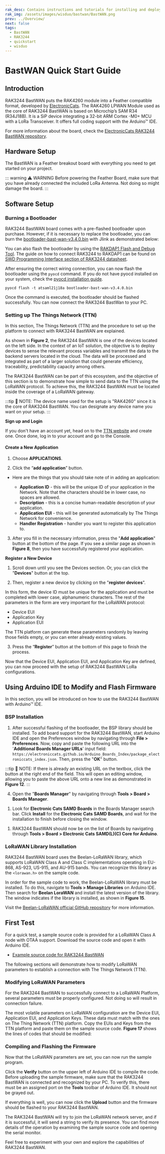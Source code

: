 ```yaml
---
rak_desc: Contains instructions and tutorials for installing and deploying your RAK3244. Instructions are written in a detailed and step-by-step manner for an easier experience in setting up your LoRaWAN Module.
rak_img: /assets/images/wisduo/bastwan/BastWAN.png
prev: ../Overview/
next: false
tags:
  - BastWAN
  - RAK3244
  - quickstart
  - wisduo
---
```


# BastWAN Quick Start Guide

## Introduction

RAK3244 BastWAN puts the RAK4260 module into a Feather compatible format, developed by [ElectronicCats](http://www.electroniccats.com/). The RAK4260 LPWAN Module used as the core of RAK3244 BastWAN is based on Microchip’s SAM R34 (R34J18B). It is a SiP device integrating a 32-bit ARM Cortex -M0+ MCU with a LoRa Transceiver. It offers full coding support with the Arduino™ IDE.

For more information about the board, check the [ElectronicCats RAK3244 BastWAN repository](https://github.com/ElectronicCats/Bast-WAN).

## Hardware Setup

The BastWAN is a Feather breakout board with everything you need to get started on your project.

::: warning ⚠️ WARNING
Before powering the Feather Board, make sure that you have already connected the included LoRa Antenna. Not doing so might damage the board.
:::

## Software Setup



### Burning a Bootloader

RAK3244 BastWAN board comes with a pre-flashed bootloader upon purchase. However, if it is necessary to replace the bootloader, you can burn the [bootloader-bast-wan-v3.4.0.bin](https://github.com/RAKWireless/Evaluation_Boards/tree/master/RAK4260/Arduino) with Jlink as demonstrated below:

<rk-img
  src="/assets/images/wisduo/bastwan/quickstart/download.png"
  width="60%"
  caption="Burning the bootloader"
/>

You can also flash the bootloader by using the [RAKDAP1 Flash and Debug Tool](https://docs.rakwireless.com/Product-Categories/Accessories/RAKDAP1-Flash-and-Debug-Tool/Overview/). The guide on how to connect RAK3244 to RAKDAP1 can be found on [SWD Programming Interface section of RAK3244 datasheet](https://docs.rakwireless.com/Product-Categories/WisDuo/BastWAN/Datasheet/#interfaces).

After ensuring the correct wiring connection, you can now flash the bootloader using the `pyocd` command. If you do not have pyocd installed on your system, check the [pyocd installation guide](https://docs.rakwireless.com/Product-Categories/Accessories/RAKDAP1-Flash-and-Debug-Tool/Quickstart/#pyocd-installation).

```
pyocd flash -t atsaml21j18a bootloader-bast-wan-v3.4.0.bin
```

Once the command is executed, the bootloader should be flashed successfully. You can now connect the RAK3244 BastWan to your PC.

### Setting up The Things Network (TTN)

In this section, The Things Network (TTN) and the procedure to set up the platform to connect with RAK3244 BastWAN are explained.

<rk-img
  src="/assets/images/wisduo/bastwan/quickstart/3.ttn-context.png"
  width="65%"
  caption="RAK3244 BastWAN in the context of the TTN"
/>

As shown in **Figure 2**, the RAK3244 BastWAN is one of the devices located on the left side. In the context of an IoT solution, the objective is to deploy devices to sense the relevant process variables and transmit the data to the backend servers located in the cloud. The data will be processed and integrated as part of a larger solution that could generate efficiency, traceability, predictability capacity among others.

The RAK3244 BastWAN can be part of this ecosystem, and the objective of this section is to demonstrate how simple to send data to the TTN using the LoRaWAN protocol. To achieve this, the RAK3244 BastWAN must be located inside the coverage of a LoRaWAN gateway.

:::tip 📝 NOTE:
The device name used for the setup is "RAK4260" since it is the core of RAK3244 BastWAN. You can designate any device name you want on your setup.
:::

<b>Sign up and Login</b>

If you don't have an account yet, head on to the [TTN website](https://www.thethingsnetwork.org/) and create one. Once done, log in to your account and go to the Console.

<rk-img
  src="/assets/images/wisduo/bastwan/quickstart/4.ttn-home.png"
  width="100%"
  caption="The Things Network Home Page"
/>

<rk-img
  src="/assets/images/wisduo/bastwan/quickstart/5.ttn_console.png"
  width="100%"
  caption="TTN Console Page"
/>

#### Create a New Application

1. Choose **APPLICATIONS**.

<rk-img
  src="/assets/images/wisduo/bastwan/quickstart/6.application_section.png"
  width="100%"
  caption="Application Section"
/>

2. Click the “**add application**” button.


<rk-img
  src="/assets/images/wisduo/bastwan/quickstart/7.adding_application.png"
  width="100%"
  caption="Adding an Application"
/>

* Here are the things that you should take note of in adding an application:

    * **Application ID** - this will be the unique ID of your application in the Network. Note that the characters should be in lower case, no spaces are allowed.
    * **Description** - this is a concise human-readable description of your application.
    * **Application EUI** - this will be generated automatically by The Things Network for convenience.
    * **Handler Registration** - handler you want to register this application to.

3. After you fill in the necessary information, press the "**Add application**" button at the bottom of the page. If you see a similar page as shown in **Figure 8**, then you have successfully registered your application.

<rk-img
  src="/assets/images/wisduo/bastwan/quickstart/8.application_overview.png"
  width="100%"
  caption="Application Overview"
/>

<b>Register a New Device</b>

1. Scroll down until you see the Devices section. Or, you can click the "**Devices**" button at the top.

<rk-img
  src="/assets/images/wisduo/bastwan/quickstart/9.devices.png"
  width="100%"
  caption="Register a New Device"
/>

2. Then, register a new device by clicking on the "**register devices**".

<rk-img
  src="/assets/images/wisduo/bastwan/quickstart/10.adding_device.png"
  width="100%"
  caption="Add your Device"
/>

In this form, the device ID must be unique for the application and must be completed with lower case, alphanumeric characters. The rest of the parameters in the form are very important for the LoRaWAN protocol:

* Device EUI
* Application Key
* Application EUI

The TTN platform can generate these parameters randomly by leaving those fields empty, or you can enter already existing values.

3. Press the “**Register**” button at the bottom of this page to finish the process.

<rk-img
  src="/assets/images/wisduo/bastwan/quickstart/11.device_overview.png"
  width="100%"
  caption="Device Overview"
/>

Now that the Device EUI, Application EUI, and Application Key are defined, you can now proceed with the setup of RAK3244 BastWAN LoRa configurations.

## Using Arduino IDE to Modify and Flash Firmware

In this section, you will be introduced on how to use the RAK3244 BastWAN with Arduino™ IDE.

### BSP Installation

1. After successful flashing of the bootloader, the BSP library should be installed. To add board support for the RAK3244 BastWAN, start Arduino IDE and open the Preferences window by navigating through **File > Preferences**. Now, copy and paste the following URL into the '**Additional Boards Manager URLs**' input field: `https://electroniccats.github.io/Arduino_Boards_Index/package_electroniccats_index.json`. Then, press the "**OK**" button.

<rk-img
  src="/assets/images/wisduo/bastwan/quickstart/additional-board-support.png"
  width="60%"
  caption="Arduino additional board support"
/>

:::tip 📝 NOTE:
If there is already an existing URL on the textbox, click the button at the right end of the field. This will open an editing window, allowing you to paste the above URL onto a new line as demonstrated in **Figure 12**.
:::

<rk-img
  src="/assets/images/wisduo/bastwan/quickstart/support-board-add-url.png"
  width="60%"
  caption="Alternative method for additional board support"
/>

4. Open the "**Boards Manager**" by navigating through **Tools > Board > Boards Manager**.

<rk-img
  src="/assets/images/wisduo/bastwan/quickstart/boards-manager.png"
  width="60%"
  caption="Arduino boards manager"
/>

1. Look for **Electronic Cats SAMD Boards** in the Boards Manager search bar. Click **Install** for the **Electronic Cats SAMD Boards**, and wait for the installation to finish before closing the window.

<rk-img
  src="/assets/images/wisduo/bastwan/quickstart/electronic-cats-samd-boards.png"
  width="60%"
  caption="Installing Electronic Cats SAMD Boards"
/>

1. RAK3244 BastWAN should now be on the list of Boards by navigating through **Tools > Board > Electronic Cats SAMD(L)(C) Core for Arduino**.

<rk-img
  src="/assets/images/wisduo/bastwan/quickstart/bastwan-in-boards.png"
  width="85%"
  caption="RAK3244 BastWAN available in Boards list"
/>

### LoRaWAN Library Installation

RAK3244 BastWAN board uses the Beelan-LoRaWAN library, which supports LoRaWAN Class A and Class C implementations operating in EU-868, AS-923, US-915, and AU-915 bands. You can recognize this library as the `<lorawan.h>` on the sample code.

In order for the sample code to work, the Beelan-LoRaWAN library must be installed. To do this, navigate to **Tools > Manage Libraries** on Arduino IDE. Then search for **Beelan LoraWAN** and install the latest version of the library. The window indicates if the library is installed, as shown in **Figure 15**.

<rk-img
  src="/assets/images/wisduo/bastwan/quickstart/library-installed.png"
  width="70%"
  caption="Beelan LoRaWAN library installed"
/>

Visit the [Beelan-LoRaWAN official GitHub repository](https://github.com/BeelanMX/Beelan-LoRaWAN) for more information.

## First Test

For a quick test, a sample source code is provided for a LoRaWAN Class A node with OTAA support. Download the source code and open it with Arduino IDE.

- [Example source code for RAK3244 BastWAN](https://github.com/RAKWireless/Evaluation_Boards/tree/master/RAK4260/Arduino/send-class-A-OTAA)

The following sections will demonstrate how to modify LoRaWAN parameters to establish a connection with The Things Network (TTN).

### Modifying LoRaWAN Parameters

For the RAK3244 BastWAN to successfully connect to a LoRaWAN Platform, several parameters must be properly configured. Not doing so will result in connection failure.

The most volatile parameters on LoRaWAN configuration are the Device EUI, Application EUI, and Application Keys. These data must match with the ones on The Thing Network (TTN) platform. Copy the EUIs and Keys from the TTN platform and paste them on the sample source code. **Figure 17** shows the lines of codes that should be modified:

<rk-img
  src="/assets/images/wisduo/bastwan/quickstart/dev_app_eui.png"
  width="60%"
  caption="Device EUI, Application EUI, and Application Keys"
/>

### Compiling and Flashing the Firmware

Now that the LoRaWAN parameters are set, you can now run the sample program.

Click the **Verify** button on the upper left of Arduino IDE to compile the code. Before uploading the sample firmware, make sure that the RAK3244 BastWAN is connected and recognized by your PC. To verify this, there must be an assigned port on the **Tools** toolbar of Arduino IDE. It should not be grayed out.

<rk-img
  src="/assets/images/wisduo/bastwan/quickstart/compilation.png"
  width="100%"
  caption="Compilation of sample source code"
/>

If everything is well, you can now click the **Upload** button and the firmware should be flashed to your RAK3244 BastWAN.

<rk-img
  src="/assets/images/wisduo/bastwan/quickstart/uploading.png"
  width="100%"
  caption="Uploading of sample source code"
/>

The RAK3244 BastWAN will try to join the LoRaWAN network server, and if it is successful, it will send a string to verify its presence. You can find more details of the operation by examining the sample source code and opening the serial monitor.

Feel free to experiment with your own and explore the capabilities of RAK3244 BastWAN.
